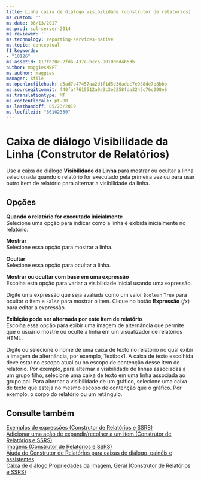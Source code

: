 ```yaml
---
title: Linha caixa de diálogo visibilidade (construtor de relatórios) | Microsoft Docs
ms.custom: ''
ms.date: 06/13/2017
ms.prod: sql-server-2014
ms.reviewer: ''
ms.technology: reporting-services-native
ms.topic: conceptual
f1_keywords:
- "10126"
ms.assetid: 117fb20c-2fda-437e-bcc5-9010d6d4b53b
author: maggiesMSFT
ms.author: maggies
manager: kfile
ms.openlocfilehash: d5ad7e47457aa2d1f1d5e36adec7e988de7b8bbb
ms.sourcegitcommit: f40fa47619512a9a9c3e3258fda3242c76c008e6
ms.translationtype: MT
ms.contentlocale: pt-BR
ms.lasthandoff: 05/23/2019
ms.locfileid: "66102350"
---
```

# <a name="row-visibility-dialog-box-report-builder"></a>Caixa de diálogo Visibilidade da Linha (Construtor de Relatórios)
  Use a caixa de diálogo **Visibilidade da Linha** para mostrar ou ocultar a linha selecionada quando o relatório for executado pela primeira vez ou para usar outro item de relatório para alternar a visibilidade da linha.  
  
## <a name="options"></a>Opções  
 **Quando o relatório for executado inicialmente**  
 Selecione uma opção para indicar como a linha é exibida inicialmente no relatório.  
  
 **Mostrar**  
 Selecione essa opção para mostrar a linha.  
  
 **Ocultar**  
 Selecione essa opção para ocultar a linha.  
  
 **Mostrar ou ocultar com base em uma expressão**  
 Escolha esta opção para variar a visibilidade inicial usando uma expressão.  
  
 Digite uma expressão que seja avaliada como um valor `Boolean` `True` para ocultar o item e `False` para mostrar o item. Clique no botão **Expressão** (*fx*) para editar a expressão.  
  
 **Exibição pode ser alternada por este item de relatório**  
 Escolha essa opção para exibir uma imagem de alternância que permite que o usuário mostre ou oculte a linha em um visualizador de relatórios HTML.  
  
 Digite ou selecione o nome de uma caixa de texto no relatório no qual exibir a imagem de alternância, por exemplo, Textbox1. A caixa de texto escolhida deve estar no escopo atual ou no escopo de contenção desse item de relatório. Por exemplo, para alternar a visibilidade de linhas associadas a um grupo filho, selecione uma caixa de texto em uma linha associada ao grupo pai. Para alternar a visibilidade de um gráfico, selecione uma caixa de texto que esteja no mesmo escopo de contenção que o gráfico. Por exemplo, o corpo do relatório ou um retângulo.  
  
## <a name="see-also"></a>Consulte também  
 [Exemplos de expressões &#40;Construtor de Relatórios e SSRS&#41;](report-design/expression-examples-report-builder-and-ssrs.md)   
 [Adicionar uma ação de expandir/recolher a um item &#40;Construtor de Relatórios e SSRS&#41;](report-design/add-an-expand-or-collapse-action-to-an-item-report-builder-and-ssrs.md)   
 [Imagens &#40;Construtor de Relatórios e SSRS&#41;](report-design/images-report-builder-and-ssrs.md)   
 [Ajuda do Construtor de Relatórios para caixas de diálogo, painéis e assistentes](../../2014/reporting-services/report-builder-help-for-dialog-boxes-panes-and-wizards.md)   
 [Caixa de diálogo Propriedades da Imagem, Geral &#40;Construtor de Relatórios e SSRS&#41;](../../2014/reporting-services/image-properties-dialog-box-general-report-builder-and-ssrs.md)  
  
  
